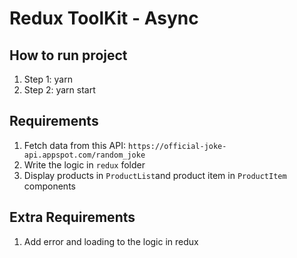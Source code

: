 # Redux ToolKit - Async

## How to run project

1. Step 1: yarn
2. Step 2: yarn start

## Requirements

1. Fetch data from this API: `https://official-joke-api.appspot.com/random_joke`
2. Write the logic in `redux` folder
3. Display products in `ProductList`and product item in `ProductItem` components

## Extra Requirements

1. Add error and loading to the logic in redux
